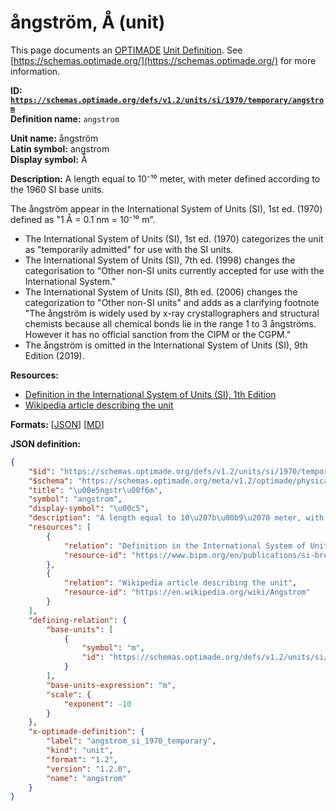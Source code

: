# ångström, Å (unit)

This page documents an [OPTIMADE](https://www.optimade.org/) [Unit Definition](https://schemas.optimade.org/#definitions). See [https://schemas.optimade.org/](https://schemas.optimade.org/) for more information.

**ID: [`https://schemas.optimade.org/defs/v1.2/units/si/1970/temporary/angstrom`](https://schemas.optimade.org/defs/v1.2/units/si/1970/temporary/angstrom.md)**  
**Definition name:** `angstrom`

**Unit name:** ångström  
**Latin symbol:** angstrom  
**Display symbol:** Å  
  
**Description:** A length equal to 10⁻¹⁰ meter, with meter defined according to the 1960 SI base units.

The ångström appear in the International System of Units (SI), 1st ed. (1970) defined as "1 Å = 0.1 nm = 10⁻¹⁰ m".

- The International System of Units (SI), 1st ed. (1970) categorizes the unit as "temporarily admitted" for use with the SI units.
- The International System of Units (SI), 7th ed. (1998) changes the categorisation to "Other non-SI units currently accepted for use with the International System."
- The International System of Units (SI), 8th ed. (2006) changes the categorization to "Other non-SI units" and adds as a clarifying footnote "The ångström is widely used by x-ray crystallographers and structural chemists because all chemical bonds lie in the range 1 to 3 ångströms. However it has no official sanction from the CIPM or the CGPM."
- The ångström is omitted in the International System of Units (SI), 9th Edition (2019).

**Resources:**

- [Definition in the International System of Units (SI), 1th Edition](https://www.bipm.org/en/publications/si-brochure)
- [Wikipedia article describing the unit](https://en.wikipedia.org/wiki/Angstrom)


**Formats:** [[JSON](angstrom.json)] [[MD](angstrom.md)]

**JSON definition:**

``` json
{
    "$id": "https://schemas.optimade.org/defs/v1.2/units/si/1970/temporary/angstrom",
    "$schema": "https://schemas.optimade.org/meta/v1.2/optimade/physical_unit_definition.json",
    "title": "\u00e5ngstr\u00f6m",
    "symbol": "angstrom",
    "display-symbol": "\u00c5",
    "description": "A length equal to 10\u207b\u00b9\u2070 meter, with meter defined according to the 1960 SI base units.\n\nThe \u00e5ngstr\u00f6m appear in the International System of Units (SI), 1st ed. (1970) defined as \"1 \u00c5 = 0.1 nm = 10\u207b\u00b9\u2070 m\".\n\n- The International System of Units (SI), 1st ed. (1970) categorizes the unit as \"temporarily admitted\" for use with the SI units.\n- The International System of Units (SI), 7th ed. (1998) changes the categorisation to \"Other non-SI units currently accepted for use with the International System.\"\n- The International System of Units (SI), 8th ed. (2006) changes the categorization to \"Other non-SI units\" and adds as a clarifying footnote \"The \u00e5ngstr\u00f6m is widely used by x-ray crystallographers and structural chemists because all chemical bonds lie in the range 1 to 3 \u00e5ngstr\u00f6ms. However it has no official sanction from the CIPM or the CGPM.\"\n- The \u00e5ngstr\u00f6m is omitted in the International System of Units (SI), 9th Edition (2019).",
    "resources": [
        {
            "relation": "Definition in the International System of Units (SI), 1th Edition",
            "resource-id": "https://www.bipm.org/en/publications/si-brochure"
        },
        {
            "relation": "Wikipedia article describing the unit",
            "resource-id": "https://en.wikipedia.org/wiki/Angstrom"
        }
    ],
    "defining-relation": {
        "base-units": [
            {
                "symbol": "m",
                "id": "https://schemas.optimade.org/defs/v1.2/units/si/1960/base/metre"
            }
        ],
        "base-units-expression": "m",
        "scale": {
            "exponent": -10
        }
    },
    "x-optimade-definition": {
        "label": "angstrom_si_1970_temporary",
        "kind": "unit",
        "format": "1.2",
        "version": "1.2.0",
        "name": "angstrom"
    }
}
```